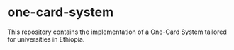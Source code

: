 # one-card-system
This repository contains the implementation of a One-Card System tailored for universities in Ethiopia.
